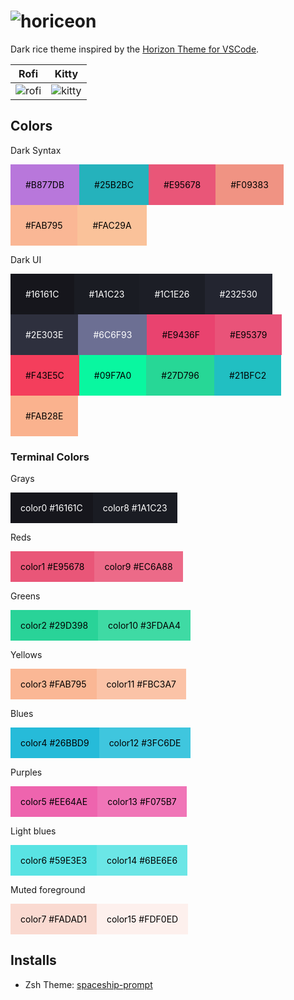 # ![horiceon](https://github.com/shiftgeist/modern-angularjs/blob/master/.github/horiceon.png)

Dark rice theme inspired by the [Horizon Theme for VSCode](https://horizontheme.netlify.com/).

| Rofi | Kitty |
| --- | --- |
![rofi](https://github.com/shiftgeist/modern-angularjs/blob/master/.github/rofi.png) | ![kitty](https://github.com/shiftgeist/modern-angularjs/blob/master/.github/kitty.png)

## Colors

Dark Syntax
<div style="display: flex; flex-wrap: wrap;">
    <span style="background: #B877DB; color: black; padding: 1.5rem;">#B877DB</span>
    <span style="background: #25B2BC; color: black; padding: 1.5rem;">#25B2BC</span>
    <span style="background: #E95678; color: black; padding: 1.5rem;">#E95678</span>
    <span style="background: #F09383; color: black; padding: 1.5rem;">#F09383</span>
    <span style="background: #FAB795; color: black; padding: 1.5rem;">#FAB795</span>
    <span style="background: #FAC29A; color: black; padding: 1.5rem;">#FAC29A</span>
</div>

Dark UI

<div style="display: flex; flex-wrap: wrap;">
    <span style="background: #16161C; color: white; padding: 1.5rem;">#16161C</span>
    <span style="background: #1A1C23; color: white; padding: 1.5rem;">#1A1C23</span>
    <span style="background: #1C1E26; color: white; padding: 1.5rem;">#1C1E26</span>
    <span style="background: #232530; color: white; padding: 1.5rem;">#232530</span>
    <span style="background: #2E303E; color: white; padding: 1.5rem;">#2E303E</span>
    <span style="background: #6C6F93; color: white; padding: 1.5rem;">#6C6F93</span>
    <span style="background: #E9436F; color: black; padding: 1.5rem;">#E9436F</span>
    <span style="background: #E95379; color: black; padding: 1.5rem;">#E95379</span>
    <span style="background: #F43E5C; color: black; padding: 1.5rem;">#F43E5C</span>
    <span style="background: #09F7A0; color: black; padding: 1.5rem;">#09F7A0</span>
    <span style="background: #27D796; color: black; padding: 1.5rem;">#27D796</span>
    <span style="background: #21BFC2; color: black; padding: 1.5rem;">#21BFC2</span>
    <span style="background: #FAB28E; color: black; padding: 1.5rem;">#FAB28E</span>
</div>

### Terminal Colors

Grays

<div style="display: flex; flex-wrap: wrap;">
    <span style="background: #16161C; color: white; padding: 1rem;">color0 #16161C</span>
    <span style="background: #1A1C23; color: white; padding: 1rem;">color8 #1A1C23</span>
</div>

Reds

<div style="display: flex; flex-wrap: wrap;">
    <span style="background: #E95678; color: black; padding: 1rem;">color1 #E95678</span>
    <span style="background: #EC6A88; color: black; padding: 1rem;">color9 #EC6A88</span>
</div>

Greens

<div style="display: flex; flex-wrap: wrap;">
    <span style="background: #29D398; color: black; padding: 1rem;">color2 #29D398</span>
    <span style="background: #3FDAA4; color: black; padding: 1rem;">color10 #3FDAA4</span>
</div>

Yellows

<div style="display: flex; flex-wrap: wrap;">
    <span style="background: #FAB795; color: black; padding: 1rem;">color3 #FAB795</span>
    <span style="background: #FBC3A7; color: black; padding: 1rem;">color11 #FBC3A7</span>
</div>

Blues

<div style="display: flex; flex-wrap: wrap;">
    <span style="background: #26BBD9; color: black; padding: 1rem;">color4 #26BBD9</span>
    <span style="background: #3FC6DE; color: black; padding: 1rem;">color12 #3FC6DE</span>
</div>

Purples

<div style="display: flex; flex-wrap: wrap;">
    <span style="background: #EE64AE; color: black; padding: 1rem;">color5 #EE64AE</span>
    <span style="background: #F075B7; color: black; padding: 1rem;">color13 #F075B7</span>
</div>

Light blues

<div style="display: flex; flex-wrap: wrap;">
    <span style="background: #59E3E3; color: black; padding: 1rem;">color6 #59E3E3</span>
    <span style="background: #6BE6E6; color: black; padding: 1rem;">color14 #6BE6E6</span>
</div>

Muted foreground

<div style="display: flex; flex-wrap: wrap;">
    <span style="background: #FADAD1; color: black; padding: 1rem;">color7 #FADAD1</span>
    <span style="background: #FDF0ED; color: black; padding: 1rem;">color15 #FDF0ED</span>
</div>

## Installs

* Zsh Theme: [
spaceship-prompt](https://github.com/denysdovhan/spaceship-prompt)